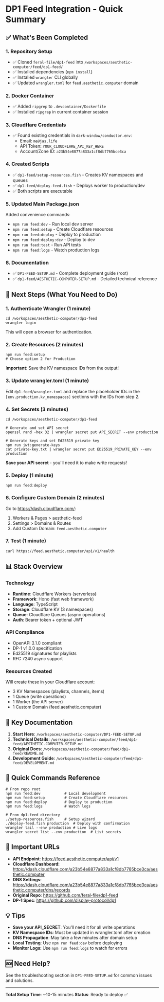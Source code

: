 # DP1 Feed Integration - Quick Summary

## ✅ What's Been Completed

### 1. Repository Setup
- ✅ Cloned `feral-file/dp1-feed` into `/workspaces/aesthetic-computer/feed/dp1-feed/`
- ✅ Installed dependencies (`npm install`)
- ✅ Installed `wrangler` CLI globally
- ✅ Updated `wrangler.toml` for `feed.aesthetic.computer` domain

### 2. Docker Container
- ✅ Added `ripgrep` to `.devcontainer/Dockerfile`
- ✅ Installed `ripgrep` in current container session

### 3. Cloudflare Credentials
- ✅ Found existing credentials in `dark-window/conductor.env`:
  - Email: `me@jas.life`
  - API Token: `YOUR_CLOUDFLARE_API_KEY_HERE`
  - Account/Zone ID: `a23b54e8877a833a1cf8db7765bce3ca`

### 4. Created Scripts
- ✅ `dp1-feed/setup-resources.fish` - Creates KV namespaces and queues
- ✅ `dp1-feed/deploy-feed.fish` - Deploys worker to production/dev
- ✅ Both scripts are executable

### 5. Updated Main Package.json
Added convenience commands:
- `npm run feed:dev` - Run local dev server
- `npm run feed:setup` - Create Cloudflare resources
- `npm run feed:deploy` - Deploy to production
- `npm run feed:deploy:dev` - Deploy to dev
- `npm run feed:test` - Run API tests
- `npm run feed:logs` - Watch production logs

### 6. Documentation
- ✅ `DP1-FEED-SETUP.md` - Complete deployment guide (root)
- ✅ `dp1-feed/AESTHETIC-COMPUTER-SETUP.md` - Detailed technical reference

## 🚀 Next Steps (What You Need to Do)

### 1. Authenticate Wrangler (1 minute)
```fish
cd /workspaces/aesthetic-computer/dp1-feed
wrangler login
```
This will open a browser for authentication.

### 2. Create Resources (2 minutes)
```fish
npm run feed:setup
# Choose option 2 for Production
```
**Important**: Save the KV namespace IDs from the output!

### 3. Update wrangler.toml (1 minute)
Edit `dp1-feed/wrangler.toml` and replace the placeholder IDs in the `[env.production.kv_namespaces]` sections with the IDs from step 2.

### 4. Set Secrets (3 minutes)
```fish
cd /workspaces/aesthetic-computer/dp1-feed

# Generate and set API secret
openssl rand -hex 32 | wrangler secret put API_SECRET --env production

# Generate keys and set Ed25519 private key
npm run jwt:generate-keys
cat private-key.txt | wrangler secret put ED25519_PRIVATE_KEY --env production
```
**Save your API secret** - you'll need it to make write requests!

### 5. Deploy (1 minute)
```fish
npm run feed:deploy
```

### 6. Configure Custom Domain (2 minutes)
Go to https://dash.cloudflare.com/:
1. Workers & Pages > aesthetic-feed
2. Settings > Domains & Routes
3. Add Custom Domain: `feed.aesthetic.computer`

### 7. Test (1 minute)
```fish
curl https://feed.aesthetic.computer/api/v1/health
```

## 📊 Stack Overview

### Technology
- **Runtime**: Cloudflare Workers (serverless)
- **Framework**: Hono (fast web framework)
- **Language**: TypeScript
- **Storage**: Cloudflare KV (3 namespaces)
- **Queue**: Cloudflare Queues (async operations)
- **Auth**: Bearer token + optional JWT

### API Compliance
- OpenAPI 3.1.0 compliant
- DP-1 v1.0.0 specification
- Ed25519 signatures for playlists
- RFC 7240 async support

### Resources Created
Will create these in your Cloudflare account:
- 3 KV Namespaces (playlists, channels, items)
- 1 Queue (write operations)
- 1 Worker (the API server)
- 1 Custom Domain (feed.aesthetic.computer)

## 📖 Key Documentation

1. **Start Here**: `/workspaces/aesthetic-computer/DP1-FEED-SETUP.md`
2. **Technical Details**: `/workspaces/aesthetic-computer/feed/dp1-feed/AESTHETIC-COMPUTER-SETUP.md`
3. **Original Docs**: `/workspaces/aesthetic-computer/feed/dp1-feed/README.md`
4. **Development Guide**: `/workspaces/aesthetic-computer/feed/dp1-feed/DEVELOPMENT.md`

## 🎯 Quick Commands Reference

```fish
# From repo root
npm run feed:dev           # Local development
npm run feed:setup         # Create Cloudflare resources
npm run feed:deploy        # Deploy to production
npm run feed:logs          # Watch logs

# From dp1-feed directory
./setup-resources.fish     # Setup wizard
./deploy-feed.fish production  # Deploy with confirmation
wrangler tail --env production # Live logs
wrangler secret list --env production  # List secrets
```

## 🔗 Important URLs

- **API Endpoint**: https://feed.aesthetic.computer/api/v1
- **Cloudflare Dashboard**: https://dash.cloudflare.com/a23b54e8877a833a1cf8db7765bce3ca/aesthetic.computer
- **DNS Settings**: https://dash.cloudflare.com/a23b54e8877a833a1cf8db7765bce3ca/aesthetic.computer/dns/records
- **Original Repo**: https://github.com/feral-file/dp1-feed
- **DP-1 Spec**: https://github.com/display-protocol/dp1

## 💡 Tips

- **Save your API_SECRET**: You'll need it for all write operations
- **KV Namespace IDs**: Must be updated in wrangler.toml after creation
- **DNS Propagation**: May take a few minutes after domain setup
- **Local Testing**: Use `npm run feed:dev` before deploying
- **Monitor Logs**: Use `npm run feed:logs` to watch for errors

## 🆘 Need Help?

See the troubleshooting section in `DP1-FEED-SETUP.md` for common issues and solutions.

---

**Total Setup Time**: ~10-15 minutes
**Status**: Ready to deploy ✅
